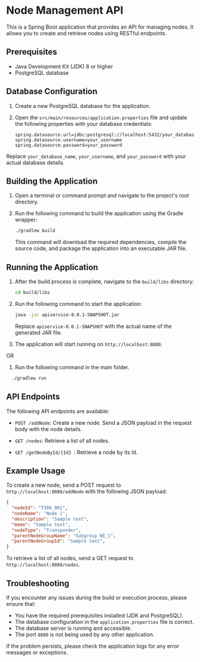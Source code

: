 
# Node Management API

This is a Spring Boot application that provides an API for managing nodes. It allows you to create and retrieve nodes using RESTful endpoints.

## Prerequisites

- Java Development Kit (JDK) 8 or higher
- PostgreSQL database

## Database Configuration

1. Create a new PostgreSQL database for the application.

2. Open the `src/main/resources/application.properties` file and update the following properties with your database credentials:

   ```properties
   spring.datasource.url=jdbc:postgresql://localhost:5432/your_database_name
   spring.datasource.username=your_username
   spring.datasource.password=your_password
   ```

Replace `your_database_name`, `your_username`, and `your_password` with your actual database details.

## Building the Application

1. Open a terminal or command prompt and navigate to the project's root directory.

2. Run the following command to build the application using the Gradle wrapper:

   ```bash
   ./gradlew build
   ```

   This command will download the required dependencies, compile the source code, and package the application into an executable JAR file.

## Running the Application

1. After the build process is complete, navigate to the `build/libs` directory:

   ```bash
   cd build/libs
   ```

2. Run the following command to start the application:

   ```bash
   java -jar apiservice-0.0.1-SNAPSHOT.jar
   ```

   Replace `apiservice-0.0.1-SNAPSHOT` with the actual name of the generated JAR file.

3. The application will start running on `http://localhost:8080`.

OR

1. Run the following command in the main folder.
 ```bash
   ./gradlew run
   ```


## API Endpoints

The following API endpoints are available:

- `POST /addNode`: Create a new node. Send a JSON payload in the request body with the node details.

- `GET /nodes`: Retrieve a list of all nodes.
- `GET /getNodeById/{Id} `: Retrieve a node by its Id.

## Example Usage

To create a new node, send a POST request to `http://localhost:8080/addNode` with the following JSON payload:

```json
{
  "nodeId": "T300_001",
  "nodeName": "Node 1",
  "description": "Sample text",
  "memo": "Sample text",
  "nodeType": "Transponder",
  "parentNodeGroupName": "Subgroup NE_1",
  "parentNodeGroupId": "Sample text",
}
```

To retrieve a list of all nodes, send a GET request to `http://localhost:8080/nodes`.

## Troubleshooting

If you encounter any issues during the build or execution process, please ensure that:

- You have the required prerequisites installed (JDK and PostgreSQL).
- The database configuration in the `application.properties` file is correct.
- The database server is running and accessible.
- The port `8080` is not being used by any other application.

If the problem persists, please check the application logs for any error messages or exceptions.